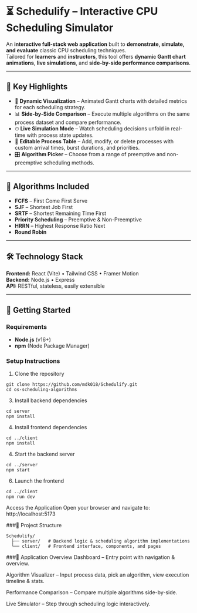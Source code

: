 # ⏳ Schedulify – Interactive CPU Scheduling Simulator

An **interactive full-stack web application** built to **demonstrate, simulate, and evaluate** classic CPU scheduling techniques.  
Tailored for **learners** and **instructors**, this tool offers **dynamic Gantt chart animations**, **live simulations**, and **side-by-side performance comparisons**.

---

## 🔧 Key Highlights
- 🎯 **Dynamic Visualization** – Animated Gantt charts with detailed metrics for each scheduling strategy.  
- 📊 **Side-by-Side Comparison** – Execute multiple algorithms on the same process dataset and compare performance.  
- ⏱ **Live Simulation Mode** – Watch scheduling decisions unfold in real-time with process state updates.  
- 📝 **Editable Process Table** – Add, modify, or delete processes with custom arrival times, burst durations, and priorities.  
- 🎛 **Algorithm Picker** – Choose from a range of preemptive and non-preemptive scheduling methods.  

---

## 🧠 Algorithms Included
- **FCFS** – First Come First Serve  
- **SJF** – Shortest Job First  
- **SRTF** – Shortest Remaining Time First  
- **Priority Scheduling** – Preemptive & Non-Preemptive  
- **HRRN** – Highest Response Ratio Next  
- **Round Robin**  

---

## 🛠 Technology Stack
**Frontend:** React (Vite) • Tailwind CSS • Framer Motion  
**Backend:** Node.js • Express  
**API:** RESTful, stateless, easily extensible  

---

## 🚀 Getting Started

### Requirements
- **Node.js** (v16+)
- **npm** (Node Package Manager)

### Setup Instructions

1. Clone the repository
```
git clone https://github.com/mdk018/Schedulify.git
cd os-scheduling-algorithms
```
3. Install backend dependencies
```
cd server
npm install
```

4. Install frontend dependencies
```
cd ../client
npm install
```
4. Start the backend server
```
cd ../server
npm start
```
6. Launch the frontend
```
cd ../client
npm run dev
```
Access the Application
Open your browser and navigate to: http://localhost:5173

###📁 Project Structure
```
Schedulify/
  ├── server/   # Backend logic & scheduling algorithm implementations
  └── client/   # Frontend interface, components, and pages
```
###🧭 Application Overview
Dashboard – Entry point with navigation & overview.

Algorithm Visualizer – Input process data, pick an algorithm, view execution timeline & stats.

Performance Comparison – Compare multiple algorithms side-by-side.

Live Simulator – Step through scheduling logic interactively.
